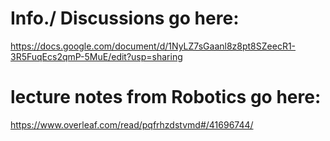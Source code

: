 # Info./ Discussions go here:
  https://docs.google.com/document/d/1NyLZ7sGaanl8z8pt8SZeecR1-3R5FuqEcs2qmP-5MuE/edit?usp=sharing
 
# lecture notes from Robotics go here:
  https://www.overleaf.com/read/pqfrhzdstvmd#/41696744/

